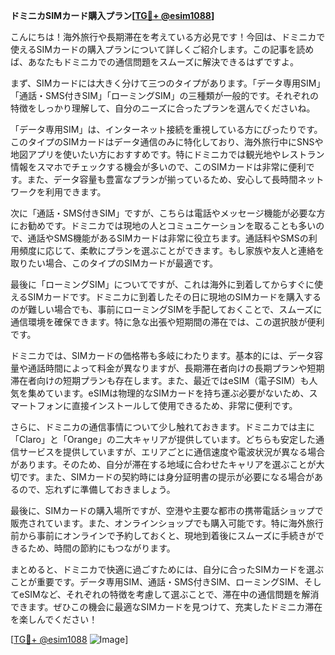 **ドミニカSIMカード購入プラン[[TG💪+ @esim1088](https://t.me/s/esim1088)]**

こんにちは！海外旅行や長期滞在を考えている方必見です！今回は、ドミニカで使えるSIMカードの購入プランについて詳しくご紹介します。この記事を読めば、あなたもドミニカでの通信問題をスムーズに解決できるはずですよ。

まず、SIMカードには大きく分けて三つのタイプがあります。「データ専用SIM」「通話・SMS付きSIM」「ローミングSIM」の三種類が一般的です。それぞれの特徴をしっかり理解して、自分のニーズに合ったプランを選んでくださいね。

「データ専用SIM」は、インターネット接続を重視している方にぴったりです。このタイプのSIMカードはデータ通信のみに特化しており、海外旅行中にSNSや地図アプリを使いたい方におすすめです。特にドミニカでは観光地やレストラン情報をスマホでチェックする機会が多いので、このSIMカードは非常に便利です。また、データ容量も豊富なプランが揃っているため、安心して長時間ネットワークを利用できます。

次に「通話・SMS付きSIM」ですが、こちらは電話やメッセージ機能が必要な方にお勧めです。ドミニカでは現地の人とコミュニケーションを取ることも多いので、通話やSMS機能があるSIMカードは非常に役立ちます。通話料やSMSの利用頻度に応じて、柔軟にプランを選ぶことができます。もし家族や友人と連絡を取りたい場合、このタイプのSIMカードが最適です。

最後に「ローミングSIM」についてですが、これは海外に到着してからすぐに使えるSIMカードです。ドミニカに到着したその日に現地のSIMカードを購入するのが難しい場合でも、事前にローミングSIMを手配しておくことで、スムーズに通信環境を確保できます。特に急な出張や短期間の滞在では、この選択肢が便利です。

ドミニカでは、SIMカードの価格帯も多岐にわたります。基本的には、データ容量や通話時間によって料金が異なりますが、長期滞在者向けの長期プランや短期滞在者向けの短期プランも存在します。また、最近ではeSIM（電子SIM）も人気を集めています。eSIMは物理的なSIMカードを持ち運ぶ必要がないため、スマートフォンに直接インストールして使用できるため、非常に便利です。

さらに、ドミニカの通信事情について少し触れておきます。ドミニカでは主に「Claro」と「Orange」の二大キャリアが提供しています。どちらも安定した通信サービスを提供していますが、エリアごとに通信速度や電波状況が異なる場合があります。そのため、自分が滞在する地域に合わせたキャリアを選ぶことが大切です。また、SIMカードの契約時には身分証明書の提示が必要になる場合があるので、忘れずに準備しておきましょう。

最後に、SIMカードの購入場所ですが、空港や主要な都市の携帯電話ショップで販売されています。また、オンラインショップでも購入可能です。特に海外旅行前から事前にオンラインで予約しておくと、現地到着後にスムーズに手続きができるため、時間の節約にもつながります。

まとめると、ドミニカで快適に過ごすためには、自分に合ったSIMカードを選ぶことが重要です。データ専用SIM、通話・SMS付きSIM、ローミングSIM、そしてeSIMなど、それぞれの特徴を考慮して選ぶことで、滞在中の通信問題を解消できます。ぜひこの機会に最適なSIMカードを見つけて、充実したドミニカ滞在を楽しんでください！

[[TG💪+ @esim1088](https://t.me/s/esim1088) ![Image](https://i.postimg.cc/Y0z9fWf4/image.png)]